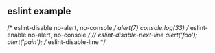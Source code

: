## eslint example
/* eslint-disable no-alert, no-console */
alert(7)
console.log(33)
/* eslint-enable no-alert, no-console */
// eslint-disable-next-line
alert('foo');
alert('pain'); /* eslint-disable-line */
